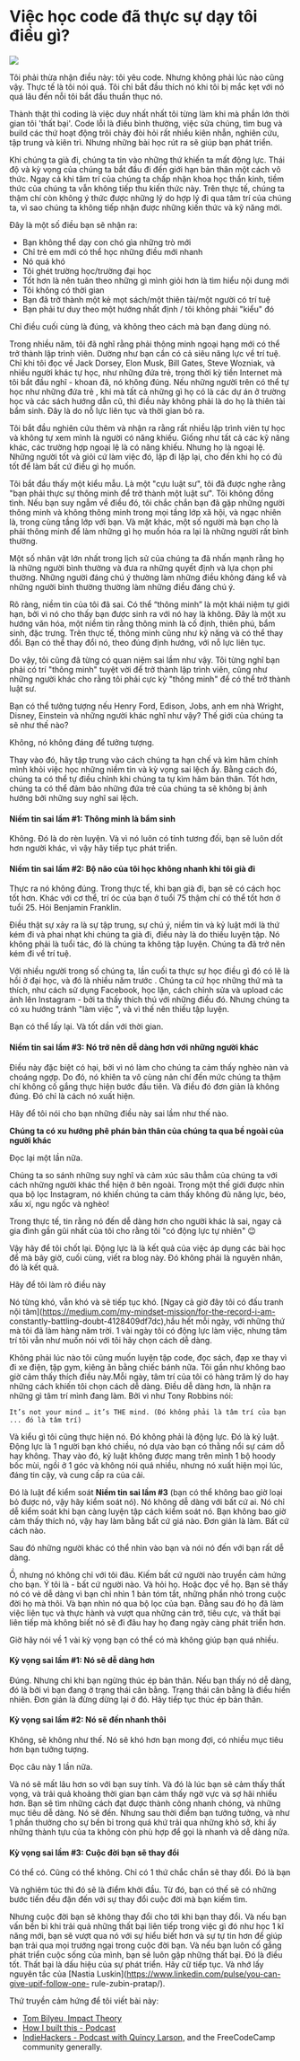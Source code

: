 
# Việc học code đã thực sự dạy tôi điều gì?

![](https://cdn-images-1.medium.com/max/1600/0*J2JVXY9dAT4Hg3hN)

Tôi phải thừa nhận điều này: tôi yêu code. Nhưng không phải lúc nào cũng vậy. Thực tế là tôi nói quá. Tôi chỉ bắt đầu thích nó khi tôi bị mắc kẹt với nó quá lâu đến nỗi tôi bắt đầu thuần thục nó.

Thành thật thì coding là việc duy nhất nhất tôi từng làm khi mà phần lớn thời gian tôi 'thất bại'. Code lỗi là điều bình thường, việc sửa chúng, tìm bug và build các thứ hoạt động trôi chảy đòi hỏi rất nhiều kiên nhẫn, nghiên cứu, tập trung và kiên trì. Nhưng những bài học rút ra sẽ giúp bạn phát triển.

Khi chúng ta già đi, chúng ta tin vào những thứ khiến ta mất động lực. Thái độ và kỳ vọng của chúng ta bắt đầu đi đến giới hạn bản thân một cách vô thức. Ngay cả khi tâm trí của chúng ta chấp nhận khoa học thần kinh, tiềm thức của chúng ta vẫn không tiếp thu kiến thức này. Trên thực tế, chúng ta thậm chí còn không ý thức được những lý do hợp lý đi qua tâm trí của chúng ta, vì sao chúng ta không tiếp nhận được những kiến thức và kỹ năng mới.  

Đây là một số điều bạn sẽ nhận ra: 

* Bạn không thể dạy con chó gìa những trò mới
* Chỉ trẻ em mới có thể học những điều mới nhanh
* Nó quá khó
* Tôi ghét trường học/trường đại học
* Tốt hơn là nên tuân theo những gì mình giỏi hơn là tìm hiểu nội dung mới
* Tôi không có thời gian
* Bạn đã trở thành một kẻ mọt sách/một thiên tài/một người có trí tuệ
* Bạn phải tư duy theo một hướng nhất định / tôi không phải "kiểu" đó

Chỉ điều cuối cùng là đúng, và không theo cách mà bạn đang dùng nó.  


Trong nhiều năm, tôi đã nghĩ rằng phải thông minh ngoại hạng mới có thể trở thành lập trình viên.  Dường như bạn cần có cả siêu năng lực về trí tuệ. Chỉ khi tôi đọc về Jack Dorsey, Elon Musk, Bill Gates, Steve Wozniak, và nhiều người khác tự học, như những đứa trẻ, trong thời kỳ tiền Internet mà tôi bắt đầu nghĩ - khoan đã, nó không đúng. Nếu những người trên có thể tự học như những đứa trẻ , khi mà tất cả những gì họ có là các dự án ở trường học và các sách hướng dẫn cũ, thì điều này không phải là do họ là thiên tài bẩm sinh. Đây là do nỗ lực liên tục và thời gian bỏ ra.  

Tôi bắt đầu nghiên cứu thêm và nhận ra rằng rất nhiều lập trình viên tự học và không tự xem mình là người có năng khiếu. Giống như tất cả các kỹ năng khác, các trường hợp ngoại lệ là có năng khiếu. Nhưng họ là ngoại lệ. Những người tốt và giỏi cứ làm việc đó, lặp đi lặp lại, cho đến khi họ có đủ tốt để làm bất cứ điều gì họ muốn.  

Tôi bắt đầu thấy một kiểu mẫu. Là một "cựu luật sư", tôi đã được nghe rằng "bạn phải thực sự thông minh để trở thành một luật sư". Tôi không đồng tình. Nếu bạn suy ngẫm về điều đó, tôi chắc chắn bạn đã gặp những người thông minh và không thông minh trong mọi tầng lớp xã hội, và ngạc nhiên là, trong cùng tầng lớp với bạn. Và mặt khác, một số người mà bạn cho là phải thông minh để làm những gì họ muốn hóa ra lại là những người rất bình thường.  

Một số nhân vật lớn nhất trong lịch sử của chúng ta đã nhấn mạnh rằng họ là những người bình thường và đưa ra những quyết định và lựa chọn phi thường. Những người đáng chú ý thường làm những điều không đáng kể và những người bình thường thường làm những điều đáng chú ý.  

Rõ ràng, niềm tin của tôi đã sai. Có thể “thông minh” là một khái niệm tự giới hạn, bởi vì nó cho thấy bạn được sinh ra với nó hay là không. Đây là một xu hướng văn hóa, một niềm tin rằng thông minh là cố định, thiên phú, bẩm sinh, đặc trưng. Trên thực tế, thông minh cũng như kỹ năng và có thể thay đổi. Bạn có thể thay đổi nó, theo đúng định hướng, với nỗ lực liên tục.  

Do vậy, tôi cũng đã từng có quan niệm sai lầm như vậy. Tôi từng nghĩ bạn phải có trí "thông minh" tuyệt vời để trở thành lập trình viên, cũng như những người khác cho rằng tôi phải cực kỳ "thông minh" để có thể trở thành luật sư.  

Bạn có thể tưởng tượng nếu Henry Ford, Edison, Jobs, anh em nhà Wright, Disney, Einstein và những người khác nghĩ như vậy? Thế giới của chúng ta sẽ như thế nào?  

Không, nó không đáng để tưởng tượng.  

Thay vào đó, hãy tập trung vào cách chúng ta hạn chế và kìm hãm chính mình khỏi việc học những niềm tin và kỳ vọng sai lệch ấy. Bằng cách đó, chúng ta có thể tự điều chỉnh khi chúng ta tự kìm hãm bản thân. Tốt hơn, chúng ta có thể đảm bảo những đứa trẻ của chúng ta sẽ không bị ảnh hưởng bởi những suy nghĩ sai lệch.
#### Niềm tin sai lầm #1: Thông minh là bẩm sinh  

Không. Đó là do rèn luyện. Và vì nó luôn có tính tương đối, bạn sẽ luôn dốt hơn người khác, vì vậy hãy tiếp tục phát triển.  

#### Niềm tin sai lầm #2: Bộ não của tôi học không nhanh khi tôi già đi  

Thực ra nó không đúng. Trong thực tế, khi bạn già đi, bạn sẽ có cách học tốt hơn. Khác với cơ thể, trí óc của bạn ở tuổi 75 thậm chí có thể tốt hơn ở tuổi 25. Hỏi Benjamin Franklin.  

Điều thật sự xảy ra là sự tập trung, sự chú ý, niềm tin và kỷ luật mới là thứ kém đi và phai nhạt khi chúng ta già đi, điều này là do thiếu luyện tập. Nó không phải là tuổi tác, đó là chúng ta không tập luyện. Chúng ta đã trở nên kém đi về trí tuệ.  

Với nhiều người trong số chúng ta, lần cuối ta thực sự học điều gì đó có lẽ là hồi ở đại học, và đó là nhiều năm trước . Chúng ta cứ học những thứ mà ta thích, như cách sử dụng Facebook, học lặn, cách chỉnh sửa và upload các ảnh lên Instagram - bởi ta thấy thích thú với những điều đó. Nhưng chúng ta có xu hướng tránh "làm việc ", và vì thế nên thiếu tập luyện.  

Bạn có thể lấy lại. Và tốt dần với thời gian.  


#### Niềm tin sai lầm #3: Nó trở nên dễ dàng hơn với những người khác  

Điều này đặc biệt có hại, bởi vì nó làm cho chúng ta cảm thấy nghèo nàn và choáng ngợp. Do đó, nó khiên ta vô cùng nản chí đến mức chúng ta thậm chí không cố gắng thực hiện bước đầu tiên. Và điều đó đơn giản là không đúng. Đó chỉ là cách nó xuất hiện.  

Hãy để tôi nói cho bạn những điều này sai lầm như thế nào.  

**Chúng ta có xu hướng phê phán bản thân của chúng ta qua bề ngoài của người khác**  

Đọc lại một lần nữa.  

Chúng ta so sánh những suy nghĩ và cảm xúc sâu thẳm của chúng ta với cách những người khác thể hiện ở bên ngoài. Trong một thế giới được nhìn qua bộ lọc Instagram, nó khiến chúng ta cảm thấy không đủ năng lực, béo, xấu xí, ngu ngốc và nghèo!  

Trong thực tế, tin rằng nó đến dễ dàng hơn cho người khác là sai, ngay cả gia đình gần gũi nhất của tôi cho rằng tôi "có động lực tự nhiên" 😉  

Vậy hãy để tôi chốt lại. Động lực là là kết quả của việc áp dụng các bài học để mà bây giờ, cuối cùng, viết ra blog này. Đó không phải là nguyên nhân, đó là kết quả.  

Hãy để tôi làm rõ điều này  


Nó từng khó, vẫn khó và sẽ tiếp tục khó. [Ngay cả giờ đây tôi có đấu tranh nội tâm](https://medium.com/my-mindset-mission/for-the-record-i-am-
constantly-battling-doubt-4128409df7dc),hầu hết mỗi ngày, với những thứ mà tôi đã làm hàng năm trời. 1 vài ngày tôi có động lực làm việc, nhưng tâm trí tôi vẫn như muốn nói với tôi hãy chọn cách dễ dàng.    

Không phải lúc nào tôi cũng muốn luyện tập code, đọc sách, đạp xe thay vì đi xe điện, tập gym, kiêng ăn bằng chiếc bánh nữa. Tôi gần như không bao giờ cảm thấy thích điều này.Mỗi ngày, tâm trí của tôi có hàng trăm lý do hay những cách khiến tôi chọn cách dễ dàng. Điều dễ dàng hơn, là nhận ra những gì tâm trí mình đang làm. Bởi vì như Tony Robbins nói:  

```
It’s not your mind … it’s THE mind. (Đó không phải là tâm trí của bạn ... đó là tâm trí)
```

Và kiểu gì tôi cũng thực hiện nó. Đó không phải là động lực. Đó là kỷ luật. Động lực là 1 người bạn khó chiều, nó dựa vào bạn có thằng nổi sự cám dỗ hay không. Thay vào đó, kỷ luật không được mang trên mình 1 bộ hoody bốc mùi, ngồi ở 1 góc và không nói quá nhiều, nhưng nó xuất hiện mọi lúc, đáng tin cậy, và cung cấp ra của cải.  

Đó là luật để kiểm soát **Niềm tin sai lầm #3** (bạn có thể không bao giờ loại bỏ được nó, vậy hãy kiểm soát nó). Nó không dễ dàng với bất cứ ai. Nó chỉ dễ kiểm soát khi bạn càng luyện tập cách kiểm soát nó. Bạn không bao giờ cảm thấy thích nó, vậy hay làm bằng bất cứ giá nào. Đơn giản là làm. Bất cứ cách nào.  

Sau đó những người khác có thể nhìn vào bạn và nói nó đến với bạn rất dễ dàng.

Ồ, nhưng nó không chỉ với tôi đâu. Kiếm bất cứ người  nào truyền cảm hứng cho bạn. Ý tôi là - bất cứ người nào. Và hỏi họ. Hoặc đọc về họ. Bạn sẽ thấy nó có vẻ dễ dàng vì bạn chỉ nhìn  1 bản tóm tắt, những phần nhỏ trong cuộc đời họ mà thôi. Và bạn nhìn nó qua bộ lọc của bạn. Đằng sau đó họ đã làm việc liên tục và thực hành và  vượt qua những cản trở, tiêu cực, và thất bại liên tiếp  mà không biết nó sẽ đi đâu hay  họ đang  ngày càng phát triển hơn.  

Giờ hãy nói về 1 vài kỳ vọng bạn có thể có mà không giúp bạn quá nhiều.  
#### Kỳ vọng sai lầm #1: Nó sẽ dễ dàng hơn  

Đúng. Nhưng chỉ khi bạn ngừng thúc ép bản thân. Nếu bạn thấy nó dễ dàng, đó là bởi vì bạn  đang ở trạng thái cân bằng. Trạng thái cân bằng là điều hiển nhiên. Đơn giản là đừng dừng lại ở đó. Hãy tiếp tục thúc ép bản thân.  


#### Kỳ vọng sai lầm #2: Nó sẽ đến nhanh thôi  

Không, sẽ không như thế. Nó sẽ khó hơn bạn mong đợi, có nhiều mục tiêu hơn bạn tưởng tượng.  

Đọc câu này 1 lần nữa.  

Và nó sẽ mất lâu hơn so với bạn suy tính. Và đó là lúc bạn sẽ cảm thấy thất vọng, và trải quả khoảng thời gian bạn cảm thấy ngờ vực và sợ hãi nhiều hơn. Bạn sẽ tìm những cách đạt được thành công nhanh chóng, và những mục tiêu dễ dàng. Nó sẽ đến. Nhưng sau thời điểm bạn tưởng tưởng, và như 1 phần thưởng cho sự bền bỉ trong quá khứ trải qua những khỏ sở, khi ấy những thành tựu của ta không còn phù hợp để gọi là nhanh và dễ dàng nữa.

#### Kỳ vọng sai lầm #3: Cuộc đời bạn sẽ thay đổi  

Có thể có. Cũng có thể không. Chỉ có 1 thứ chắc chắn sẽ thay đổi. Đó là bạn  

Và nghiêm túc thì đó sẽ là điểm khởi đầu. Từ đó, bạn có thế sẽ có những bước tiến đều đặn đến với sự thay đổi cuộc đời mà bạn kiếm tìm.  

Nhưng cuộc đời bạn sẽ không thay đổi cho tới khi bạn thay đổi. Và nếu bạn vấn bền bì khi trải quả những thất bại liên tiếp trong việc gì đó như học 1 kĩ năng mới, bạn sẽ  vượt qua nó với sự hiểu biết hơn và sự tự tin hơn để giúp bạn trải qua mọi trướng ngại trong cuộc đời bạn. Và nếu bạn luôn cố gắng phát triển cuộc sống của mình, bạn sẽ luôn gặp những thất bại. Đó là điều tốt. Thất bại là dấu hiệu của sự phát triển. Hãy cữ tiếp tục. Và nhớ lấy nguyên tắc của [Nastia Luskin](https://www.linkedin.com/pulse/you-can-give-upif-follow-one-
rule-zubin-pratap/).  

Thứ truyền cảm hứng để tôi viết bài này:

  * [Tom Bilyeu, Impact Theory](https://impacttheory.com)
  * [How I built this - Podcast](https://www.npr.org/podcasts/510313/how-i-built-this)
  * [IndieHackers - Podcast with Quincy Larson,](https://www.indiehackers.com/podcast/056-quincy-larson-of-freecodecamp) and the FreeCodeCamp community generally.

